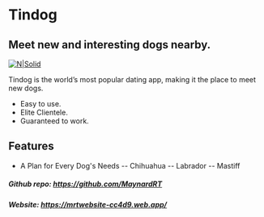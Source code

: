 # Tindog
## Meet new and interesting dogs nearby.

[![N|Solid](https://tindog-neon-phi.vercel.app/apple-touch-icon.png?v=2)](https://nodesource.com/products/nsolid)

Tindog is the world’s most popular dating app, making it the place to meet new dogs.

- Easy to use.
- Elite Clientele.
- Guaranteed to work.

## Features

- A Plan for Every Dog's Needs
-- Chihuahua
-- Labrador
-- Mastiff

##### Github repo: https://github.com/MaynardRT
##### Website: https://mrtwebsite-cc4d9.web.app/
